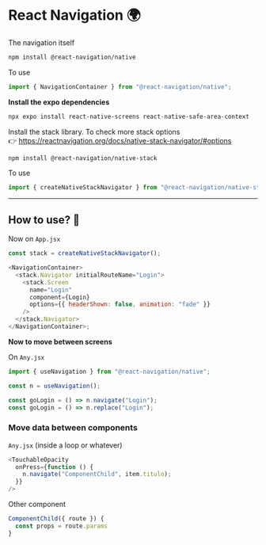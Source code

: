 # React Navigation 🌍

The navigation itself

```bash
npm install @react-navigation/native
```

To use

```js
import { NavigationContainer } from "@react-navigation/native";
```

**Install the expo dependencies**

```bash
npx expo install react-native-screens react-native-safe-area-context
```

Install the stack library.
To check more stack options  
👉 https://reactnavigation.org/docs/native-stack-navigator/#options

```bash
npm install @react-navigation/native-stack
```

To use

```js
import { createNativeStackNavigator } from "@react-navigation/native-stack";
```

---

## How to use? 🤔

Now on `App.jsx`

```js
const stack = createNativeStackNavigator();

<NavigationContainer>
  <stack.Navigator initialRouteName="Login">
    <stack.Screen
      name="Login"
      component={Login}
      options={{ headerShown: false, animation: "fade" }}
    />
  </stack.Navigator>
</NavigationContainer>;
```

**Now to move between screens**

On `Any.jsx`

```js
import { useNavigation } from "@react-navigation/native";

const n = useNavigation();

const goLogin = () => n.navigate("Login");
const goLogin = () => n.replace("Login");
```

### Move data between components

`Any.jsx` (inside a loop or whatever)

```js
<TouchableOpacity
  onPress={function () {
    n.navigate("ComponentChild", item.titulo);
  }}
/>
```

Other component

```js
ComponentChild({ route }) {
  const props = route.params
}
```
